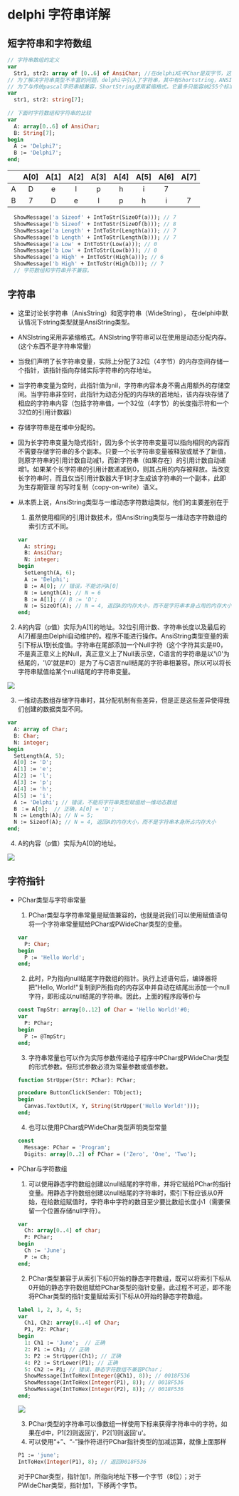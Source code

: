 # delphi 字符串详解

## 短字符串和字符数组

```pascal
// 字符串数组的定义
var
  Str1, str2: array of [0..6] of AnsiChar; //在delphiXE中Char是双字节，这里使用AnsiChar是为了和书中保持一致。
// 为了解决字符串类型不丰富的问题，delphi中引入了字符串，其中有Shortstring，ANSIString， WideString。
// 为了与传统pascal字符串相兼容，ShortString使用紧缩格式。它最多只能容纳255个标准ASCII字符。
var
  str1, str2: string[7];
  
// 下面时字符数组和字符串的比较
var
  A: array[0..6] of AnsiChar;
  B: String[7];
begin
  A := 'Delphi7';
  B := 'Delphi7';
end;
```

|      | A[0] | A[1] | A[2] | A[3] | A[4] | A[5] | A[6] | A[7] |
| :--: | :--: | :--: | :--: | :--: | :--: | :--: | :--: | :--: |
|  A   |  D   |  e   |  l   |  p   |  h   |  i   |  7   |      |
|  B   |  7   |  D   |  e   |  l   |  p   |  h   |  i   |  7   |

```pascal
  ShowMessage('a Sizeof' + IntToStr(SizeOf(a))); // 7
  ShowMessage('b Sizeof' + IntToStr(SizeOf(b))); // 8
  ShowMessage('a Length' + IntToStr(Length(a))); // 7
  ShowMessage('b Length' + IntToStr(Length(b))); // 7
  ShowMessage('a Low' + IntToStr(Low(a))); // 0
  ShowMessage('b Low' + IntToStr(Low(b))); // 0
  ShowMessage('a High' + IntToStr(High(a))); // 6
  ShowMessage('b High' + IntToStr(High(b))); // 7
  // 字符数组和字符串并不兼容。
```

## 字符串

* 这里讨论长字符串（AnisString）和宽字符串（WideString）， 在delphi中默认情况下string类型就是AnsiString类型。

* ANSIstring采用非紧缩格式。ANSIstring字符串可以在使用是动态分配内存。(这个东西不是字符串常量)

* 当我们声明了长字符串变量，实际上分配了32位（4字节）的内存空间存储一个指针，该指针指向存储实际字符串的内存地址。

* 当字符串变量为空时，此指针值为nil，字符串内容本身不需占用额外的存储空间。当字符串非空时，此指针为动态分配的内存块的首地址，该内存块存储了相应的字符串内容（包括字符串值，一个32位（4字节）的长度指示符和一个32位的引用计数器）

* 存储字符串是在堆中分配的。

* 因为长字符串变量为隐式指针，因为多个长字符串变量可以指向相同的内容而不需要存储字符串的多个副本。只要一个长字符串变量被释放或赋予了新值，则原字符串的引用计数自动减1，而新字符串（如果存在）的引用计数自动递增1。如果某个长字符串的引用计数递减到0，则其占用的内存被释放。当改变长字符串时，而且仅当引用计数器大于1时才生成该字符串的一个副本，此即为生存期管理 的写时复制（copy-on-write）语义。

* 从本质上说，AnsiString类型与一维动态字符数组类似，他们的主要差别在于

  1. 虽然使用相同的引用计数技术，但AnsiString类型与一维动态字符数组的索引方式不同。

  ```pascal
  var
    A: string;
    B: AnsiChar;
    N: integer;
  begin
    SetLength(A, 6);
    A := 'Delphi';
    B := A[0]; // 错误，不能访问A[0]
    N := Length(A); // N = 6
    B := A[1]; // B := 'D';
    N := SizeOf(A); // N = 4, 返回A的内存大小，而不是字符串本身占用的内存大小
  end;
  ```
2. A的内容（p值）实际为A[1]的地址。32位引用计数、字符串长度以及最后的A[7]都是由Delphi自动维护的。程序不能进行操作。AnsiString类型变量的索引下标从1到长度值。字符串在尾部添加一个Null字符（这个字符其实是#0，不是真正意义上的Null，真正意义上了Null表示空，C语言的字符串是以'\0'为结尾的，'\0'就是#0）是为了与C语言null结尾的字符串相兼容。所以可以将长字符串赋值给某个null结尾的字符串变量。

  ![](长字符串的内存存储格式.png)

  3. 一维动态数组存储字符串时，其分配机制有些差异，但是正是这些差异使得我们创建的数据类型不同。

  ```pascal
  var
    A: array of Char;
    B: Char;
    N: integer;
  begin
    SetLength(A, 5);
    A[0] := 'D';
    A[1] := 'e';
    A[2] := 'l';
    A[3] := 'p';
    A[4] := 'h';
    A[5] := 'i';
    A := 'Delphi'; // 错误，不能将字符串类型赋值给一维动态数组
    B ：= A[0];  // 正确，A[0] = 'D';
    N := Length(A); // N = 5;
    N := Sizeof(A); // N = 4, 返回A的内存大小，而不是字符串本身所占内存大小
  end;
  ```

  4. A的内容（p值）实际为A[0]的地址。

  ![](一维动态字符数组的内存存储格式.png)

## 字符指针

* PChar类型与字符串常量

  1. PChar类型与字符串常量是赋值兼容的，也就是说我们可以使用赋值语句将一个字符串常量赋给PChar或PWideChar类型的变量。

  ```pascal
  var
    P: Char;
  begin
    P := 'Hello World';
  end;
  ```

  2. 此时，P为指向null结尾字符数组的指针。执行上述语句后，编译器将把"Hello, World!"复制到P所指向的内存区中并自动在结尾出添加一个null字符，即形成以null结尾的字符串。因此，上面的程序段等价与

  ```pascal
  const TmpStr: array[0..12] of Char = 'Hello World!'#0;
  var
    P: PChar;
  begin
    P := @TmpStr;
  end;
  ```

  3. 字符串常量也可以作为实际参数传递给子程序中PChar或PWideChar类型的形式参数。但形式参数必须为常量参数或值参数。

  ```pascal
  function StrUpper(Str: PChar): PChar;
  
  procedure ButtonClick(Sender: TObject);
  begin
    Canvas.TextOut(X, Y, String(StrUpper('Hello World!')));
  end;
  ```

  4. 也可以使用PChar或PWideChar类型声明类型常量

  ```pascal
  const
    Message: PChar = 'Program';
    Digits: array[0..2] of PChar = ('Zero', 'One', 'Two');
  ```

* PChar与字符数组

  1. 可以使用静态字符数组创建以null结尾的字符串，并将它赋给PChar的指针变量。用静态字符数组创建以null结尾的字符串时，索引下标应该从0开始，在给数组赋值时，字符串中字符的数目至少要比数组长度小1（需要保留一个位置存储null字符）。

  ```pascal
  var
    Ch: array[0..4] of char;
    P: PChar;
  begin
    Ch := 'June';
    P := Ch;
  end;
  ```

  2. PChar类型兼容于从索引下标0开始的静态字符数组，既可以将索引下标从0开始的静态字符数组赋给PChar类型的指针变量。此过程不可逆，即不能将PChar类型的指针变量赋给索引下标从0开始的静态字符数组。

  ```pascal
  label 1, 2, 3, 4, 5;
  var
    Ch1, Ch2: array[0..4] of Char;
    P1, P2: PChar;
  begin
    1: Ch1 := 'June';  // 正确
    2: P1 := Ch1; // 正确
    3: P2 := StrUpper(Ch1); // 正确
    4: P2 := StrLower(P1); // 正确
    5: Ch2 := P1; // 错误，静态字符数组不兼容PChar；
    ShowMessage(IntToHex(Integer(@Ch1), 8)); // 0018F536
    ShowMessage(IntToHex(Integer(P1), 8)); // 0018F536
    ShowMessage(IntToHex(Integer(P2), 8)); // 0018F536
  end;
  ```

  ![](字符指针与静态字符数组的内存布局.png)

  3. PChar类型的字符串可以像数组一样使用下标来获得字符串中的字符。如果在d中，P1[2]则返回'j'，P2[1]则返回'u'。
  4. 可以使用“+”、“-”操作符进行PChar指针类型的加减运算，就像上面那样

  ```pascal
  P1 := 'june';
  IntToHex(Integer(P1), 8); // 返回0018F536
  ```

  对于PChar类型，指针加1，所指向地址下移一个字节（8位）；对于PWideChar类型，指针加1，下移两个字节。

